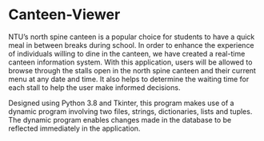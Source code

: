 # Canteen-Viewer

NTU’s north spine canteen is a popular choice for students to have a quick meal in between breaks during school. In order to enhance the experience of individuals willing to dine in the canteen, we have created a real-time canteen information system. With this application, users will be allowed to browse through the stalls open in the north spine canteen and their current menu at any date and time. It also helps to determine the waiting time for each stall to help the user make informed decisions.  
  
Designed using Python 3.8 and Tkinter, this program makes use of a dynamic program involving two files, strings, dictionaries, lists and tuples. The dynamic program enables changes made in the database to be reflected immediately in the application.  
